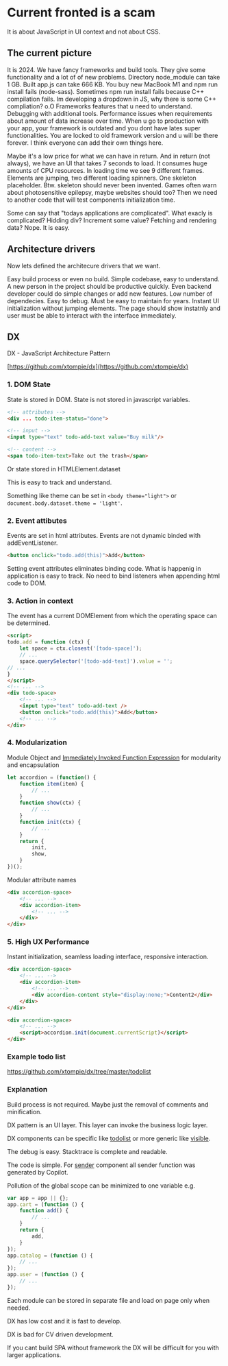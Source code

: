 # Current fronted is a scam

It is about JavaScript in UI context and not about CSS.

## The current picture

It is 2024.
We have fancy frameworks and build tools.
They give some functionality and a lot of of new problems.
Directory node_module can take 1 GB.
Built app.js can take 666 KB.
You buy new MacBook M1 and npm run install fails (node-sass).
Sometimes npm run install fails because C++ compilation fails.
Im developing a dropdown in JS, why there is some C++ compliation? o.O
Frameworks features that u need to understand.
Debugging with additional tools.
Performance issues when requirements about amount of data increase over time.
When u go to production with your app, your framework is outdated and you dont have lates super functionalities.
You are locked to old framework version and u will be there forever.
I think everyone can add their own things here.

Maybe it's a low price for what we can have in return.
And in return (not always), we have an UI that takes 7 seconds to load.
It consumes huge amounts of CPU resources.
In loading time we see 9 different frames. Elements are jumping, two different loading spinners.
One skeleton placeholder. Btw. skeleton should never been invented.
Games often warn about photosensitive epilepsy, maybe websites should too?
Then we need to another code that will test components initialization time.

Some can say that "todays applications are complicated". What exacly is complicated? Hidding div? Increment some value? Fetching and rendering data? Nope. It is easy.

## Architecture drivers

Now lets defined the architecure drivers that we want.

Easy build process or even no build.
Simple codebase, easy to understand.
A new person in the project should be productive quickly.
Even backend developer could do simple changes or add new features.
Low number of dependecies.
Easy to debug.
Must be easy to maintain for years.
Instant UI initialization without jumping elements.
The page should show instatnly and user must be able to interact with the interface immediately.

## DX

DX - JavaScript Architecture Pattern

[https://github.com/xtompie/dx](https://github.com/xtompie/dx)

### 1. DOM State

State is stored in DOM.
State is not stored in javascript variables.

```html
<!-- attributes -->
<div ... todo-item-status="done">

<!-- input -->
<input type="text" todo-add-text value="Buy milk"/>

<!-- content -->
<span todo-item-text>Take out the trash</span>
```

Or state stored in HTMLElement.dataset

This is easy to track and understand.

Something like theme can be set in `<body theme="light">` or `document.body.dataset.theme = 'light'`.

### 2. Event attibutes

Events are set in html attributes.
Events are not dynamic binded with addEventListener.

```html
<button onclick="todo.add(this)">Add</button>
```

Setting event attributes eliminates binding code.
What is happenig in application is easy to track.
No need to bind listeners when appending html code to DOM.

### 3. Action in context

The event has a current DOMElement from which the operating space can be determined.

```html
<script>
todo.add = function (ctx) {
    let space = ctx.closest('[todo-space]');
    // ...
    space.querySelector('[todo-add-text]').value = '';
// ...
}
</script>
<!-- ... -->
<div todo-space>
    <!-- ... -->
    <input type="text" todo-add-text />
    <button onclick="todo.add(this)">Add</button>
    <!-- ... -->
</div>
```

### 4. Modularization

Module Object and [Immediately Invoked Function Expression](https://en.wikipedia.org/wiki/Immediately_invoked_function_expression) for modularity and encapsulation

```javascript
let accordion = (function() {
    function item(item) {
        // ...
    }
    function show(ctx) {
        // ...
    }
    function init(ctx) {
        // ...
    }
    return {
        init,
        show,
    }
})();
```

Modular attribute names

```html
<div accordion-space>
    <!-- ... -->
    <div accordion-item>
        <!-- ... -->
    </div>
</div>
```

### 5. High UX Performance

Instant initialization, seamless loading interface, responsive interaction.

```html
<div accordion-space>
    <!-- ... -->
    <div accordion-item>
        <!-- ... -->
        <div accordion-content style="display:none;">Content2</div>
    </div>
</div>
```

```html
<div accordion-space>
    <!-- ... -->
    <script>accordion.init(document.currentScript)</script>
</div>
```

### Example todo list

<https://github.com/xtompie/dx/tree/master/todolist>

### Explanation

Build process is not required. Maybe just the removal of comments and minification.

DX pattern is an UI layer. This layer can invoke the business logic layer.

DX components can be specific like [todolist](https://github.com/xtompie/dx/tree/master/todolist) or more generic like [visible](https://github.com/xtompie/dx/blob/master/visible/).

The debug is easy. Stacktrace is complete and readable.

The code is simple. For [sender](https://github.com/xtompie/dx/blob/master/sender/) component all sender function was generated by Copilot.

Pollution of the global scope can be minimized to one variable e.g.

```javascript
var app = app || {};
app.cart = (function () {
    function add() {
        // ...
    }
    return {
        add,
    }
});
app.catalog = (function () {
    // ...
});
app.user = (function () {
    // ...
});
```

Each module can be stored in separate file and load on page only when needed.

DX has low cost and it is fast to develop.

DX is bad for CV driven development.

If you cant build SPA without framework the DX will be difficult for you with larger applications.
